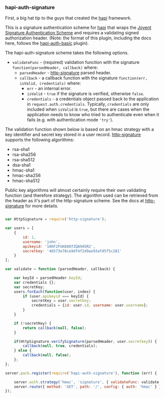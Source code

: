 ### hapi-auth-signature

First, a big hat tip to the guys that created the [hapi](http://hapijs.com/) framework.

This is a signature authentication scheme for [hapi](http://hapijs.com/) that wraps the [Joyent Signature Authentication Scheme](https://github.com/joyent/node-http-signature) and requires a validating signed authorization header. (Note: the format of this plugin, including the docs here, follows the [hapi-auth-basic](https://github.com/hapijs/hapi-auth-basic) plugin).

The hapi-auth-signature scheme takes the following options.

- `validateFunc` - (required) validation function with the signature `function(parsedHeader, callback)` where:
    - `parsedHeader` - [http-signature](https://github.com/joyent/node-http-signature) parsed header.
    - `callback` - a callback function with the signature `function(err, isValid, credentials)` where:
        - `err` - an internal error.
        - `isValid` - `true` if the signature is verified, otherwise `false`.
        - `credentials` - a credentials object passed back to the application in `request.auth.credentials`. Typically, `credentials` are only
          included when `isValid` is `true`, but there are cases when the application needs to know who tried to authenticate even when it fails
          (e.g. with authentication mode `'try'`).

The validation function shown below is based on an hmac strategy with a key identifier and secret key stored in a user record. [http-signature](https://github.com/joyent/node-http-signature) supports the following algorithms:

* rsa-sha1
* rsa-sha256
* rsa-sha512
* dsa-sha1
* hmac-sha1
* hmac-sha256
* hmac-sha512

Public key algorithms will almost certainly require their own validating function (and therefore strategy). The algorithm used can be retrieved from the header as it's part of the http-signature scheme. See the docs at  [http-signature](https://github.com/joyent/node-http-signature) for more details.

```javascript

var HttpSignature = require('http-signature');

var users = [
    {
        id: 1,
        username: 'john',
        apikeyid: '18KF2FGK6807ZQA945R2',
        secretkey: '46573e78ce9df4f2d9ae93afd5f5c281'
    }
];

var validate = function (parsedHeader, callback) {

    var keyId = parsedHeader.keyId;
    var credentials {};
    var secretKey;
    users.forEach(function(user, index) {
        if (user.apikeyid === keyId) {
            secretKey = user.secretkey;
            credentials = {id: user.id, username: user.username};
        }
    }

    if (!secretKey) {
        return callback(null, false);
    }

    if(HttpSignature.verifySignature(parsedHeader, user.secretkey)) {
        callback(null, true, credentials);
    } else {
        callback(null, false);
    };
};

server.pack.register(require('hapi-auth-signature'), function (err) {

    server.auth.strategy('hmac', 'signature', { validateFunc: validate });
    server.route({ method: 'GET', path: '/', config: { auth: 'hmac' } });
});

```